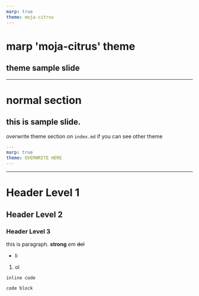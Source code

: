 ```yaml
---
marp: true
theme: moja-citrus
---
```


<!-- _class: cover -->

# marp 'moja-citrus' theme

## theme sample slide

---

# normal section

## this is sample slide.

overwrite theme section on `index.md` if you can see other theme

```yaml
---
marp: true
theme: OVERWRITE HERE
---

```

---

# Header Level 1

## Header Level 2

### Header Level 3

this is paragraph. **strong** _em_ ~~del~~

- li

1. ol

`inline code`

```text
code block
```
